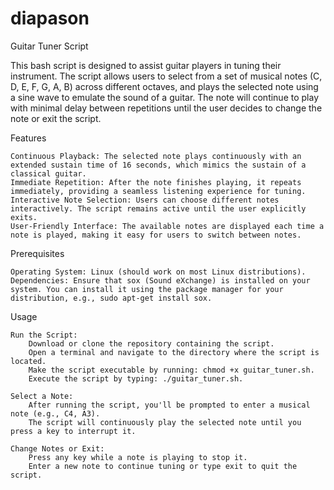 # diapason
Guitar Tuner Script

This bash script is designed to assist guitar players in tuning their instrument. The script allows users to select from a set of musical notes (C, D, E, F, G, A, B) across different octaves, and plays the selected note using a sine wave to emulate the sound of a guitar. The note will continue to play with minimal delay between repetitions until the user decides to change the note or exit the script.

Features

    Continuous Playback: The selected note plays continuously with an extended sustain time of 16 seconds, which mimics the sustain of a classical guitar.
    Immediate Repetition: After the note finishes playing, it repeats immediately, providing a seamless listening experience for tuning.
    Interactive Note Selection: Users can choose different notes interactively. The script remains active until the user explicitly exits.
    User-Friendly Interface: The available notes are displayed each time a note is played, making it easy for users to switch between notes.

Prerequisites

    Operating System: Linux (should work on most Linux distributions).
    Dependencies: Ensure that sox (Sound eXchange) is installed on your system. You can install it using the package manager for your distribution, e.g., sudo apt-get install sox.

Usage

    Run the Script:
        Download or clone the repository containing the script.
        Open a terminal and navigate to the directory where the script is located.
        Make the script executable by running: chmod +x guitar_tuner.sh.
        Execute the script by typing: ./guitar_tuner.sh.

    Select a Note:
        After running the script, you'll be prompted to enter a musical note (e.g., C4, A3).
        The script will continuously play the selected note until you press a key to interrupt it.

    Change Notes or Exit:
        Press any key while a note is playing to stop it.
        Enter a new note to continue tuning or type exit to quit the script.
